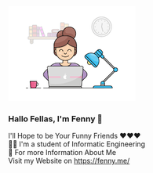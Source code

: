 ![Mpun](Mpun.png)
### Hallo Fellas, I'm Fenny 👋
I'll Hope to be Your Funny Friends ❤️❤️❤️ </br>
👩‍🎓 I'm a student of Informatic Engineering </br>
🔅 For more Information About Me </br>
Visit my Website on https://fenny.me/ </br>
